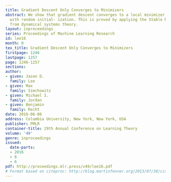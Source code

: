 ```yaml
---
title: Gradient Descent Only Converges to Minimizers
abstract: We show that gradient descent converges to a local minimizer, almost surely
  with random initial- ization. This is proved by applying the Stable Manifold Theorem
  from dynamical systems theory.
layout: inproceedings
series: Proceedings of Machine Learning Research
id: lee16
month: 0
tex_title: Gradient Descent Only Converges to Minimizers
firstpage: 1246
lastpage: 1257
page: 1246-1257
sections: 
author:
- given: Jason D.
  family: Lee
- given: Max
  family: Simchowitz
- given: Michael I.
  family: Jordan
- given: Benjamin
  family: Recht
date: 2016-06-06
address: Columbia University, New York, New York, USA
publisher: PMLR
container-title: 29th Annual Conference on Learning Theory
volume: '49'
genre: inproceedings
issued:
  date-parts:
  - 2016
  - 6
  - 6
pdf: http://proceedings.mlr.press/v49/lee16.pdf
# Format based on citeproc: http://blog.martinfenner.org/2013/07/30/citeproc-yaml-for-bibliographies/
---
```

